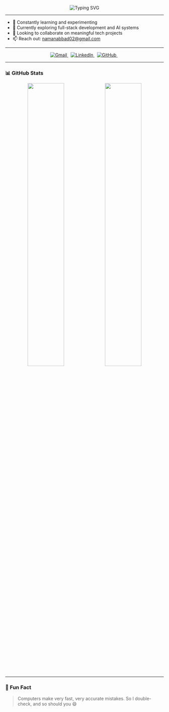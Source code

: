
<p align="center">
  <img src="https://readme-typing-svg.demolab.com?font=Fira+Code&pause=1000&color=F78A4B&center=true&vCenter=true&width=440&lines=Hello+World!%2C+I'm+Naman+Jain.;I+love+building+cool+stuff.;Let's+connect+and+create+impact!" alt="Typing SVG" />
</p>

---

- 🧠 Constantly learning and experimenting
- 🚀 Currently exploring full-stack development and AI systems
- 🎯 Looking to collaborate on meaningful tech projects
- 📫 Reach out: [namanabbad02@gmail.com](mailto:namanabbad02@gmail.com)

---

<p align="center">
  <a href="mailto:namanabbad02@gmail.com">
    <img src="https://img.shields.io/badge/Gmail-D14836?style=for-the-badge&logo=gmail&logoColor=white" alt="Gmail"/>
  </a>&nbsp;
  <a href="https://www.linkedin.com/in/naman-jain-2593a626a/">
    <img src="https://img.shields.io/badge/LinkedIn-0077B5?style=for-the-badge&logo=linkedin&logoColor=white" alt="LinkedIn"/>
  </a>&nbsp;
  <a href="https://github.com/namanabbad02">
    <img src="https://img.shields.io/badge/GitHub-181717?style=for-the-badge&logo=github&logoColor=white" alt="GitHub"/>
  </a>&nbsp;
</p>

---

### 📊 GitHub Stats

<p align="center">
  <img src="https://github-readme-stats.vercel.app/api?username=namanabbad02&show_icons=true&theme=radical" width="48%" />
  <img src="https://github-readme-streak-stats.herokuapp.com/?user=namanabbad02&theme=radical" width="48%" />
</p>

---

### 🎉 Fun Fact
> Computers make very fast, very accurate mistakes. So I double-check, and so should you 😄
